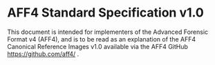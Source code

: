 # AFF4 Standard Specification v1.0
This document is intended for implementers of the Advanced Forensic Format v4 (AFF4), and is to be read as an explanation of the AFF4 Canonical Reference Images v1.0 available via the AFF4 GitHub https://github.com/aff4/ .

